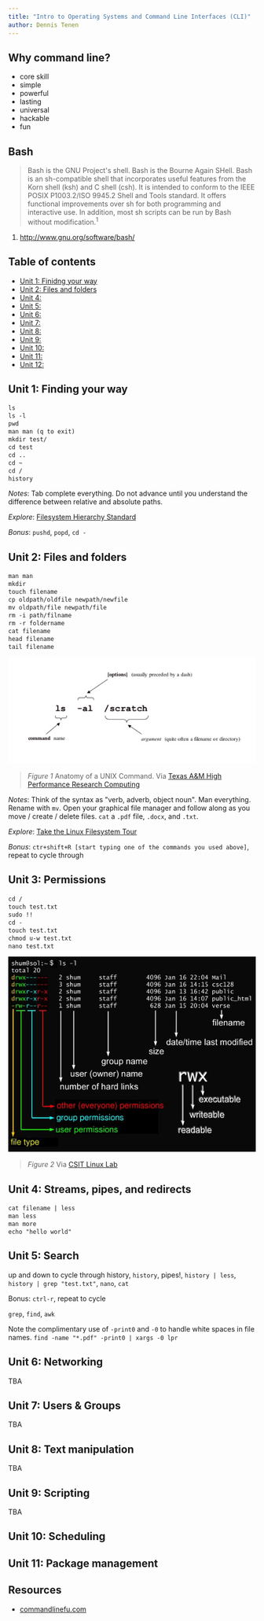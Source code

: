 ```yaml
---
title: "Intro to Operating Systems and Command Line Interfaces (CLI)"
author: Dennis Tenen
---
```


## Why command line?

- core skill
- simple
- powerful
- lasting
- universal
- hackable
- fun

## Bash

> Bash is the GNU Project's shell. Bash is the Bourne Again SHell. Bash is an
sh-compatible shell that incorporates useful features from the Korn shell (ksh)
and C shell (csh). It is intended to conform to the IEEE POSIX P1003.2/ISO
9945.2 Shell and Tools standard. It offers functional improvements over sh for
both programming and interactive use. In addition, most sh scripts can be run
by Bash without modification.<sup>1</sup>

1. http://www.gnu.org/software/bash/

## Table of contents

- [Unit 1: Finidng your way](https://github.com/denten/dhnotes/blob/master/cli-basics.md#level-1-finding-your-way)
- [Unit 2: Files and folders](https://github.com/denten/dhnotes/blob/master/cli-basics.md#level-2-files-and-folders)
- [Unit 4:]()
- [Unit 5:]()
- [Unit 6:]()
- [Unit 7:]()
- [Unit 8:]()
- [Unit 9:]()
- [Unit 10:]()
- [Unit 11:]()
- [Unit 12:]()

## Unit 1: Finding your way

```
ls
ls -l
pwd
man man (q to exit)
mkdir test/
cd test
cd ..
cd ~
cd /
history
```

*Notes*: Tab complete everything. Do not advance until you understand the difference
between relative and absolute paths.

*Explore*: [Filesystem Hierarchy Standard](http://www.pathname.com/fhs/)

*Bonus*: `pushd`, `popd`, `cd -`

## Unit 2: Files and folders

```
man man
mkdir
touch filename
cp oldpath/oldfile newpath/newfile
mv oldpath/file newpath/file
rm -i path/filname
rm -r foldername
cat filename
head filename
tail filename
```

![Anatomy of a UNIX Command.](images/cmd-anatomy.jpg)

> *Figure 1* Anatomy of a UNIX Command. Via
[Texas A\&M High Performance Research Computing](http://web.archive.org/web/20150529023907/http://sc.tamu.edu/help/general/unix/unix.html)

*Notes*: Think of the syntax as "verb, adverb, object noun". Man everything.
Rename with `mv`. Open your graphical file manager and follow along as you move
/ create / delete files. `cat` a `.pdf` file, `.docx`, and `.txt`.

*Explore*: [Take the Linux Filesystem Tour](http://web.archive.org/web/20140224004333/http://tuxradar.com/content/take-linux-filesystem-tour#null)

*Bonus*: `ctr+shift+R [start typing one of the commands you used above]`, repeat to
cycle through

## Unit 3: Permissions

```
cd /
touch test.txt
sudo !!
cd -
touch test.txt
chmod u-w test.txt
nano test.txt
```

![List view.](images/fig-permissions.jpg)

> *Figure 2* Via
[CSIT Linux Lab](http://www.csit.parkland.edu/~smauney/csc128/permissions_and_links.html)

## Unit 4: Streams, pipes, and redirects

```
cat filename | less
man less
man more
echo "hello world"
```

## Unit 5: Search

up and down to cycle through history, `history`, pipes!, `history | less`,
`history | grep "test.txt"`, `nano`, `cat`

Bonus: `ctrl-r`, repeat to cycle

`grep`, `find`, `awk`

Note the complimentary use of `-print0` and `-0` to handle white spaces in file names.
`find -name "*.pdf" -print0 | xargs -0 lpr`

## Unit 6: Networking

TBA

## Unit 7: Users & Groups

TBA

## Unit 8: Text manipulation

TBA

## Unit 9: Scripting

TBA

## Unit 10: Scheduling
## Unit 11: Package management

## Resources

- [commandlinefu.com](http://www.commandlinefu.com)
